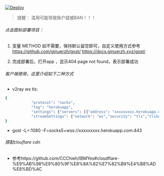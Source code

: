 [![Deploy](https://www.herokucdn.com/deploy/button.png)](https://heroku.com/deploy)  
  
> 提醒： 滥用可能导致账户就被BAN！！！  
  
###### 点击图标部署项目：  
  
1. 变量 METHOD 如不需要，保持默认留空即可，自定义使用方式参考 https://github.com/ginuerzh/gost/ https://docs.ginuerzh.xyz/gost/  
  
2. 完成部署后，打开app ，显示404 page not found，表示部署成功  
  
###### 客户端使用，这里介绍如下二种方式
  
* v2ray ws tls: 
```bash
{
            "protocol": "socks",
            "tag": "herokuapp",
            "settings": {"servers": [{"address": "xxxxxxxxx.herokuapp.com": 443}]},
            "streamSettings": {"network": "ws","security": "tls","tlsSettings": {"allowInsecure": false,"serverName": "xxxxxxxxx.herokuapp.com"},"wsSettings": {"path": "/ws","headers": {"Host": "xxxxxxxxx.herokuapp.com"}}}
}
```
  
* gost -L=:1080 -F=socks5+wss://xxxxxxxxx.herokuapp.com:443
  
###### 搭配clouflare cdn
* 参考https://github.com/CCChieh/IBMYes#cloudflare-%E9%AB%98%E9%80%9F%E8%8A%82%E7%82%B9%E4%B8%AD%E8%BD%AC

